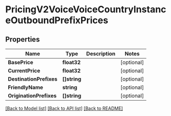 # PricingV2VoiceVoiceCountryInstanceOutboundPrefixPrices

## Properties
Name | Type | Description | Notes
------------ | ------------- | ------------- | -------------
**BasePrice** | **float32** |  |[optional] 
**CurrentPrice** | **float32** |  |[optional] 
**DestinationPrefixes** | **[]string** |  |[optional] 
**FriendlyName** | **string** |  |[optional] 
**OriginationPrefixes** | **[]string** |  |[optional] 

[[Back to Model list]](../README.md#documentation-for-models) [[Back to API list]](../README.md#documentation-for-api-endpoints) [[Back to README]](../README.md)


